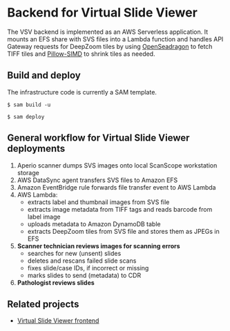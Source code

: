 # Backend for Virtual Slide Viewer
The VSV backend is implemented as an AWS Serverless application. It mounts an EFS share with SVS files into a Lambda function and handles API Gateway requests
for DeepZoom tiles by using [OpenSeadragon](https://openseadragon.github.io/) to fetch TIFF tiles and [Pillow-SIMD](https://github.com/uploadcare/pillow-simd) to shrink tiles as needed.

## Build and deploy
The infrastructure code is currently a SAM template.

`$ sam build -u`

`$ sam deploy`


## General workflow for Virtual Slide Viewer deployments
1. Aperio scanner dumps SVS images onto local ScanScope workstation storage
1. AWS DataSync agent transfers SVS files to Amazon EFS
1. Amazon EventBridge rule forwards file transfer event to AWS Lambda
1. AWS Lambda:
    - extracts label and thumbnail images from SVS file
    - extracts image metadata from TIFF tags and reads barcode from label image
    - uploads metadata to Amazon DynamoDB table
    - extracts DeepZoom tiles from SVS file and stores them as JPEGs in EFS
5.	**Scanner technician reviews images for scanning errors**
    - searches for new (unsent) slides
    - deletes and rescans failed slide scans
    - fixes slide/case IDs, if incorrect or missing
    - marks slides to send (metadata) to CDR
6.	**Pathologist reviews slides**

## Related projects
- [Virtual Slide Viewer frontend](https://github.com/VanAndelInstitute/virtual-slide-viewer)
